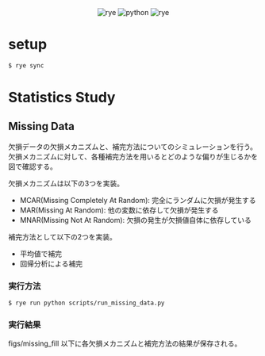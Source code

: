 <div align="center">
  <img src="https://img.shields.io/badge/rye-0.32-F26649?logo=Rye" alt="rye">
  <img src="https://img.shields.io/badge/python-3.11-F26649?logo=python" alt="python">
  <img src="https://img.shields.io/badge/scikitlearn-1.4.2-F26649?logo=scikitlearn" alt="rye">
  
</div>

# setup
```bash
$ rye sync
```

# Statistics Study

## Missing Data
欠損データの欠損メカニズムと、補完方法についてのシミュレーションを行う。欠損メカニズムに対して、各種補完方法を用いるとどのような偏りが生じるかを図で確認する。

欠損メカニズムは以下の3つを実装。
- MCAR(Missing Completely At Random): 完全にランダムに欠損が発生する
- MAR(Missing At Random): 他の変数に依存して欠損が発生する
- MNAR(Missing Not At Random): 欠損の発生が欠損値自体に依存している

補完方法として以下の2つを実装。
- 平均値で補完
- 回帰分析による補完

### 実行方法

```bash
$ rye run python scripts/run_missing_data.py
```

### 実行結果
figs/missing_fill 以下に各欠損メカニズムと補完方法の結果が保存される。


